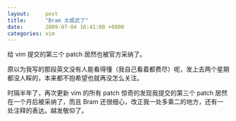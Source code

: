 ```yaml
---
layout:     post
title:      "Bram 太威武了"
date:       2009-07-04 16:41:00 +0800
categories: vim
---
```

给 vim 提交的第三个 patch 居然也被官方采纳了。

原以为我写的那段英文没有人能看得懂（我自己看着都费尽）呢，发上去两个星期都没人睬的，本来都不抱希望也就再没怎么关注。

时隔半年了，再次更新 vim 的所有 patch 惊奇的发现我提交的第三个 patch 居然在一个月后被采纳了，而且 Bram 还很细心，改正我一处多乘二的地方，还有一处注释的表达。越发敬仰了。
